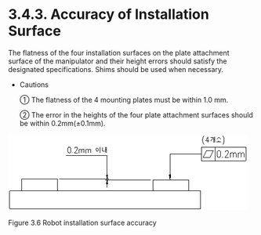﻿# 3.4.3. Accuracy of Installation Surface

The flatness of the four installation surfaces on the plate attachment surface of the manipulator and their height errors should satisfy the designated specifications. Shims should be used when necessary.

*	Cautions

    ①	The flatness of the 4 mounting plates must be within 1.0 mm.

    ②	The error in the heights of the four plate attachment surfaces should be within 0.2mm(±0.1mm).



![](../../_assets/그림_3.6_로봇_설치면_정도.png)

Figure 3.6 Robot installation surface accuracy